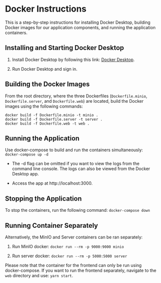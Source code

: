 # Docker Instructions

This is a step-by-step instructions for installing Docker Desktop, building Docker images for our application components, and running the application containers.

## Installing and Starting Docker Desktop

1. Install Docker Desktop by following this link: [Docker Desktop](https://www.docker.com/).

2. Run Docker Desktop and sign in.

## Building the Docker Images

From the root directory, where the three Dockerfiles (`Dockerfile.minio`, `Dockerfile.server`, and `Dockerfile.web`) are located, build the Docker images using the following commands:

```
docker build -f Dockerfile.minio -t minio .
docker build -f Dockerfile.server -t server .
docker build -f Dockerfile.web -t web .
```

## Running the Application

Use docker-compose to build and run the containers simultaneously:
`docker-compose up -d`

- The -d flag can be omitted if you want to view the logs from the command line console. The logs can also be viewed from the Docker Desktop app.

- Access the app at http://localhost:3000.

## Stopping the Application

To stop the containers, run the following command:
`docker-compose down`

## Running Container Separately

Alternatively, the MinIO and Server containers can be ran separately:

1. Run MinIO docker:
   `docker run --rm -p 9000:9000 minio`

2. Run server docker:
   `docker run --rm -p 5000:5000 server`

Please note that the container for the frontend can only be run using docker-compose. If you want to run the frontend separately, navigate to the `web` directory and use:
`yarn start`.
